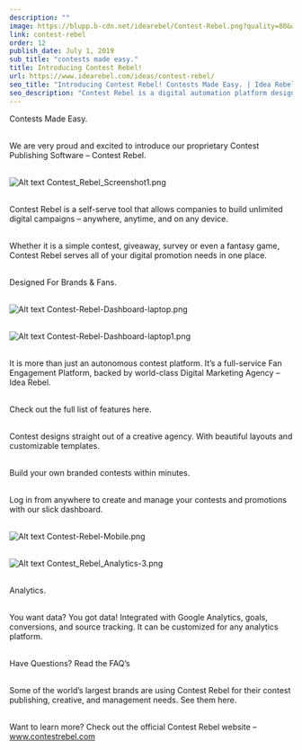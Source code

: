 ```yaml
---
description: ""  
image: https://blupp.b-cdn.net/idearebel/Contest-Rebel.png?quality=80&width=800
link: contest-rebel
order: 12
publish_date: July 1, 2019
sub_title: "contests made easy."
title: Introducing Contest Rebel!
url: https://www.idearebel.com/ideas/contest-rebel/
seo_title: "Introducing Contest Rebel! Contests Made Easy. | Idea Rebel"
seo_description: "Contest Rebel is a digital automation platform designed for companies to easily create and manage contests and promotions. No coding required! Book a Demo."
---
```

Contests Made Easy.

\
We are very proud and excited to introduce our proprietary Contest Publishing Software – Contest Rebel.

\
![Alt text](https://blupp.b-cdn.net/idearebel/Contest_Rebel_Screenshot1.png?quality=80&width=800?quality=80&width=800 "a title")
Contest_Rebel_Screenshot1.png

\
Contest Rebel is a self-serve tool that allows companies to build unlimited digital campaigns – anywhere, anytime, and on any device.

\
Whether it is a simple contest, giveaway, survey or even a fantasy game, Contest Rebel serves all of your digital promotion needs in one place.

\
Designed For Brands & Fans.

\
![Alt text](https://blupp.b-cdn.net/idearebel/Contest-Rebel-Dashboard-laptop.png?quality=80&width=800?quality=80&width=800 "a title")
Contest-Rebel-Dashboard-laptop.png

\
![Alt text](https://blupp.b-cdn.net/idearebel/Contest-Rebel-Dashboard-laptop1.png?quality=80&width=800?quality=80&width=800 "a title")
Contest-Rebel-Dashboard-laptop1.png

\
It is more than just an autonomous contest platform. It’s a full-service Fan Engagement Platform, backed by world-class Digital Marketing Agency – Idea Rebel.

\
Check out the full list of features here.

\
Contest designs straight out of a creative agency. With beautiful layouts and customizable templates.

\
Build your own branded contests within minutes.

\
Log in from anywhere to create and manage your contests and promotions with our slick dashboard.

\
![Alt text](https://blupp.b-cdn.net/idearebel/Contest-Rebel-Mobile.png?quality=80&width=800?quality=80&width=800 "a title")
Contest-Rebel-Mobile.png

\
![Alt text](https://blupp.b-cdn.net/idearebel/Contest_Rebel_Analytics-3.png?quality=80&width=800?quality=80&width=800 "a title")
Contest_Rebel_Analytics-3.png

\
Analytics.

\
You want data? You got data! Integrated with Google Analytics, goals, conversions, and source tracking. It can be customized for any analytics platform.

\
Have Questions? Read the FAQ’s

\
Some of the world’s largest brands are using Contest Rebel for their contest publishing, creative, and management needs. See them here.

\
Want to learn more? Check out the official Contest Rebel website – www.contestrebel.com
